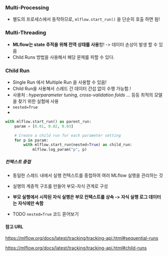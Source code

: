 ### Multi-Processing

- 별도의 프로세스에서 동작하므로, `mlflow.start_run()` 을 단순히 호출 하면 됨!

### Multi-Threading

- **MLflow는 state 추적을 위해 전역 상태를 사용**함! -> 데이터 손상이 발생 할 수 있음
- Child Runs 방법을 사용해서 해당 문제를 피할 수 있다.

### Child Run

- Single Run 에서 Multiple Run 을 사용할 수 있음!
- Child Run을 사용해서 스레드 간 데이터 간섭 없이 수행 가능함.!
- 사용처 : *hyperparameter tuning, cross-validation folds* ... 등등 최적의 모델을 찾기 위한 실험에 사용
- `nested=True`
-

```python
with mlflow.start_run() as parent_run:
    param = [0.01, 0.02, 0.03]

    # Create a child run for each parameter setting
    for p in param:
        with mlflow.start_run(nested=True) as child_run:
            mlflow.log_param("p", p)
```

##### 컨택스트 중첩

- 동일한 스레드 내에서 실행 컨텍스트를 중첩하여 여러 MLflow 실행을 관리하는 것
- 실행의 계층적 구조를 만들어 부모-자식 관계로 구성
- **부모 실행에서 시작된 자식 실행은 부모 컨텍스트를 상속 -> 자식 실행 로그 데이터는 자식에만 속함**

- TODO `nested=True` 코드 뜯어보기

#### 참고 URL

<https://mlflow.org/docs/latest/tracking/tracking-api.html#sequential-runs>

<https://mlflow.org/docs/latest/tracking/tracking-api.html#child-runs>
